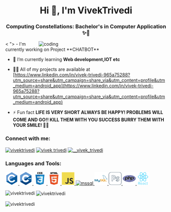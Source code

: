 <h1 align="center">Hi 👋, I'm VivekTrivedi</h1>
<h3 align="center">Computing Constellations: Bachelor's in Computer Application ✨🌌</h3>
<<img align="right"alt="coding"width="400"scr="https://miro.medium.com/v2/resize:fit:1358/1*zVnWJtyGOX_kUIDm6ccCfQ.gif">
 ">
- I'm currently working on Project **CHATBOT**

- 🌱 I’m currently learning **Web development,IOT etc**

- 👨‍💻 All of my projects are available at [https://www.linkedin.com/in/vivek-trivedi-965a75288?utm_source=share&utm_campaign=share_via&utm_content=profile&utm_medium=android_app](https://www.linkedin.com/in/vivek-trivedi-965a75288?utm_source=share&utm_campaign=share_via&utm_content=profile&utm_medium=android_app)

- ⚡ Fun fact **LIFE IS VERY SHORT ALWAYS BE HAPPY! PROBLEMS WILL COME AND GO!! KILL THEM WITH YOU SUCCESS BURRY THEM WITH YOUR SMILE! 🙂🙃**

<h3 align="left">Connect with me:</h3>
<p align="left">
<a href="https://linkedin.com/in/vivektrivedi" target="blank"><img align="center" src="https://raw.githubusercontent.com/rahuldkjain/github-profile-readme-generator/master/src/images/icons/Social/linked-in-alt.svg" alt="vivektrivedi" height="30" width="40" /></a>
<a href="https://fb.com/vivek trivedi" target="blank"><img align="center" src="https://raw.githubusercontent.com/rahuldkjain/github-profile-readme-generator/master/src/images/icons/Social/facebook.svg" alt="vivek trivedi" height="30" width="40" /></a>
<a href="https://instagram.com/__vivek_trivedi" target="blank"><img align="center" src="https://raw.githubusercontent.com/rahuldkjain/github-profile-readme-generator/master/src/images/icons/Social/instagram.svg" alt="__vivek_trivedi" height="30" width="40" /></a>
</p>

<h3 align="left">Languages and Tools:</h3>
<p align="left"> <a href="https://www.cprogramming.com/" target="_blank" rel="noreferrer"> <img src="https://raw.githubusercontent.com/devicons/devicon/master/icons/c/c-original.svg" alt="c" width="40" height="40"/> </a> <a href="https://www.w3schools.com/cpp/" target="_blank" rel="noreferrer"> <img src="https://raw.githubusercontent.com/devicons/devicon/master/icons/cplusplus/cplusplus-original.svg" alt="cplusplus" width="40" height="40"/> </a> <a href="https://www.w3schools.com/css/" target="_blank" rel="noreferrer"> <img src="https://raw.githubusercontent.com/devicons/devicon/master/icons/css3/css3-original-wordmark.svg" alt="css3" width="40" height="40"/> </a> <a href="https://www.w3.org/html/" target="_blank" rel="noreferrer"> <img src="https://raw.githubusercontent.com/devicons/devicon/master/icons/html5/html5-original-wordmark.svg" alt="html5" width="40" height="40"/> </a> <a href="https://developer.mozilla.org/en-US/docs/Web/JavaScript" target="_blank" rel="noreferrer"> <img src="https://raw.githubusercontent.com/devicons/devicon/master/icons/javascript/javascript-original.svg" alt="javascript" width="40" height="40"/> </a> <a href="https://www.microsoft.com/en-us/sql-server" target="_blank" rel="noreferrer"> <img src="https://www.svgrepo.com/show/303229/microsoft-sql-server-logo.svg" alt="mssql" width="40" height="40"/> </a> <a href="https://www.mysql.com/" target="_blank" rel="noreferrer"> <img src="https://raw.githubusercontent.com/devicons/devicon/master/icons/mysql/mysql-original-wordmark.svg" alt="mysql" width="40" height="40"/> </a> <a href="https://www.photoshop.com/en" target="_blank" rel="noreferrer"> <img src="https://raw.githubusercontent.com/devicons/devicon/master/icons/photoshop/photoshop-line.svg" alt="photoshop" width="40" height="40"/> </a> <a href="https://www.php.net" target="_blank" rel="noreferrer"> <img src="https://raw.githubusercontent.com/devicons/devicon/master/icons/php/php-original.svg" alt="php" width="40" height="40"/> </a> <a href="https://reactjs.org/" target="_blank" rel="noreferrer"> <img src="https://raw.githubusercontent.com/devicons/devicon/master/icons/react/react-original-wordmark.svg" alt="react" width="40" height="40"/> </a> </p>

<p><img align="left" src="https://github-readme-stats.vercel.app/api/top-langs?username=vivektrivedi&show_icons=true&locale=en&layout=compact" alt="vivektrivedi" /></p>

<p>&nbsp;<img align="center" src="https://github-readme-stats.vercel.app/api?username=vivektrivedi&show_icons=true&locale=en" alt="vivektrivedi" /></p>

<p><img align="center" src="https://github-readme-streak-stats.herokuapp.com/?user=vivektrivedi&" alt="vivektrivedi" /></p>

